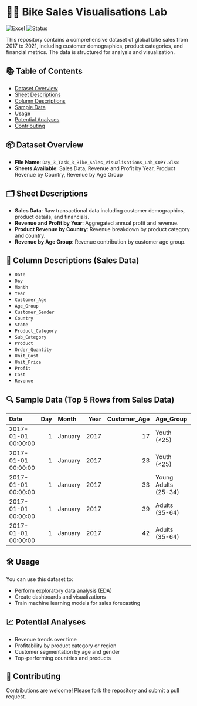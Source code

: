 # 🚴‍♂️ Bike Sales Visualisations Lab

![Excel](https://img.shields.io/badge/Data-Excel-blue)
![Status](https://img.shields.io/badge/Status-Exploratory-green)

This repository contains a comprehensive dataset of global bike sales from 2017 to 2021, including customer demographics, product categories, and financial metrics. The data is structured for analysis and visualization.

## 📚 Table of Contents
- [Dataset Overview](#dataset-overview)
- [Sheet Descriptions](#sheet-descriptions)
- [Column Descriptions](#column-descriptions)
- [Sample Data](#sample-data)
- [Usage](#usage)
- [Potential Analyses](#potential-analyses)
- [Contributing](#contributing)

## 📦 Dataset Overview
- **File Name**: `Day_3_Task_3_Bike_Sales_Visualisations_Lab_COPY.xlsx`
- **Sheets Available**: Sales Data, Revenue and Profit by Year, Product Revenue by Country, Revenue by Age Group

## 🗂️ Sheet Descriptions
- **Sales Data**: Raw transactional data including customer demographics, product details, and financials.
- **Revenue and Profit by Year**: Aggregated annual profit and revenue.
- **Product Revenue by Country**: Revenue breakdown by product category and country.
- **Revenue by Age Group**: Revenue contribution by customer age group.

## 🧾 Column Descriptions (Sales Data)
- `Date`
- `Day`
- `Month`
- `Year`
- `Customer_Age`
- `Age_Group`
- `Customer_Gender`
- `Country`
- `State`
- `Product_Category`
- `Sub_Category`
- `Product`
- `Order_Quantity`
- `Unit_Cost`
- `Unit_Price`
- `Profit`
- `Cost`
- `Revenue`

## 🔍 Sample Data (Top 5 Rows from Sales Data)

| Date                |   Day | Month   |   Year |   Customer_Age | Age_Group            | Customer_Gender   | Country       | State            | Product_Category   | Sub_Category   | Product                |   Order_Quantity |   Unit_Cost |   Unit_Price |   Profit |   Cost |   Revenue |
|:--------------------|------:|:--------|-------:|---------------:|:---------------------|:------------------|:--------------|:-----------------|:-------------------|:---------------|:-----------------------|-----------------:|------------:|-------------:|---------:|-------:|----------:|
| 2017-01-01 00:00:00 |     1 | January |   2017 |             17 | Youth (<25)          | M                 | Canada        | British Columbia | Bikes              | Road Bikes     | Road-250 Red, 44       |                2 |        1519 |         2443 |     1848 |   3038 |      4886 |
| 2017-01-01 00:00:00 |     1 | January |   2017 |             23 | Youth (<25)          | M                 | Australia     | Victoria         | Bikes              | Mountain Bikes | Mountain-200 Black, 46 |                2 |        1252 |         2295 |     2086 |   2504 |      4590 |
| 2017-01-01 00:00:00 |     1 | January |   2017 |             33 | Young Adults (25-34) | F                 | France        | Yveline          | Bikes              | Road Bikes     | Road-150 Red, 48       |                2 |        2171 |         3578 |     2814 |   4342 |      7156 |
| 2017-01-01 00:00:00 |     1 | January |   2017 |             39 | Adults (35-64)       | M                 | United States | Washington       | Bikes              | Road Bikes     | Road-550-W Yellow, 38  |                2 |         713 |         1120 |      814 |   1426 |      2240 |
| 2017-01-01 00:00:00 |     1 | January |   2017 |             42 | Adults (35-64)       | M                 | United States | California       | Bikes              | Road Bikes     | Road-750 Black, 44     |                2 |         344 |          540 |      392 |    688 |      1080 |

## 🛠️ Usage
You can use this dataset to:
- Perform exploratory data analysis (EDA)
- Create dashboards and visualizations
- Train machine learning models for sales forecasting

## 📈 Potential Analyses
- Revenue trends over time
- Profitability by product category or region
- Customer segmentation by age and gender
- Top-performing countries and products

## 🤝 Contributing
Contributions are welcome! Please fork the repository and submit a pull request.
 
